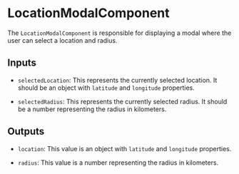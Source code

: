 # LocationModalComponent
The `LocationModalComponent` is responsible for displaying a modal where the user can select a location and radius.

## Inputs

- `selectedLocation`: This represents the currently selected location. It should be an object with `latitude` and `longitude` properties.

- `selectedRadius`: This represents the currently selected radius. It should be a number representing the radius in kilometers.

## Outputs

- `location`: This value is an object with `latitude` and `longitude` properties.

- `radius`: This value is a number representing the radius in kilometers.